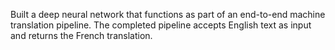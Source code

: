 Built a deep neural network that functions as part of an end-to-end machine translation pipeline. The completed pipeline accepts English text as input and returns the French translation.